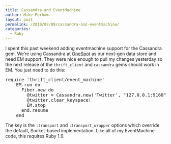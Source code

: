 ```yaml
---
title: Cassandra and EventMachine
author: Mike Perham
layout: post
permalink: /2010/02/09/cassandra-and-eventmachine/
categories:
  - Ruby
---
```

I spent this past weekend adding eventmachine support for the Cassandra gem. We&#8217;re using Cassandra at [OneSpot][1] as our next-gen data store and need EM support. They were nice enough to pull my changes yesterday so the next release of the `thrift_client` and `cassandra` gems should work in EM. You just need to do this:

<pre lang="ruby">require 'thrift_client/event_machine'
    EM.run do
      Fiber.new do
        @twitter = Cassandra.new('Twitter', "127.0.0.1:9160", :transport => Thrift::EventMachineTransport, :transport_wrapper => nil)
        @twitter.clear_keyspace!
        EM.stop
      end.resume
    end
</pre>

The key is the `:transport` and `:transport_wrapper` options which override the default, Socket-based implementation. Like all of my EventMachine code, this requires Ruby 1.9.

 [1]: http://www.onespot.com
